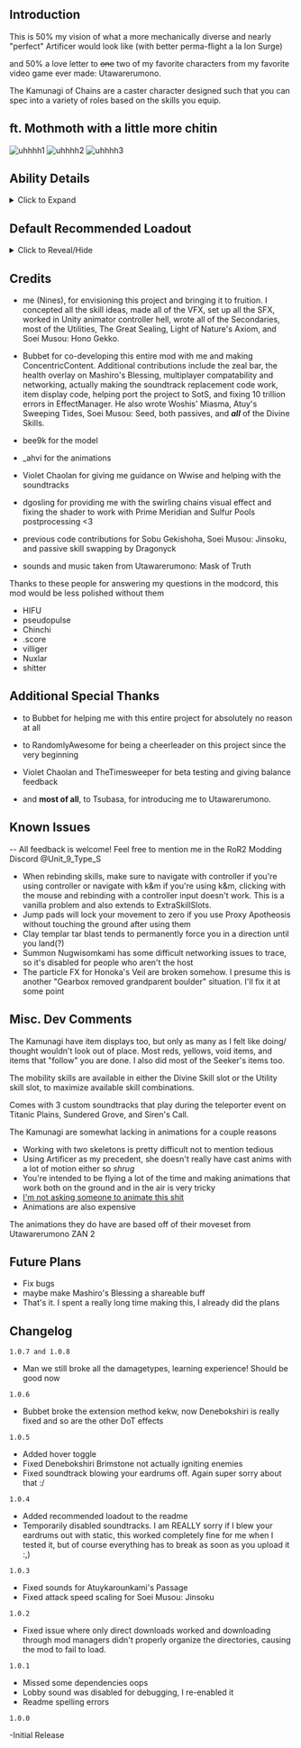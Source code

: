 ## Introduction
This is 50% my vision of what a more mechanically diverse and nearly "perfect" Artificer would look like (with better perma-flight a la Ion Surge)

and 50% a love letter to ~~one~~ two of my favorite characters from my favorite video game ever made: Utawarerumono.

The Kamunagi of Chains are a caster character designed such that you can spec into a variety of roles based on the skills you equip. 

## ft. Mothmoth with a little more chitin
![uhhhh1](https://github.com/user-attachments/assets/271c0769-a60c-45d3-a7e6-9a427265ee65)
![uhhhh2](https://github.com/user-attachments/assets/fcd86913-19af-401e-a31c-857314cdde1c)
![uhhhh3](https://github.com/user-attachments/assets/b2964723-f53e-4e33-bf28-8be9cb47e79c)

## Ability Details
<details>
<summary> Click to Expand </summary>

Additional information may be added here in the future as necessary. Check back for updates

## Passives
![passive0](https://github.com/user-attachments/assets/3db50524-1890-4d21-8f78-e013c433fbd5)
- Non-primary skills give 10 Zeal. Winds of Izuruha gives 5 Zeal and starts with two charges.

![passive1](https://github.com/user-attachments/assets/cfa4ad0f-359b-4c1e-aaf4-8ba01c74e94b)
- The chains appear and disappear when the dash is off/on cooldown.
- You receieve 80% reduced damage while channeling

## Soei Musou Arts (Primaries)
<details>
<summary> Click to Reveal/Hide </summary>

## ![seed](https://github.com/user-attachments/assets/a40c41a2-5945-4d5f-8972-d3278aa8543a)
- Time to sow each seed is influenced by attack speed.

## ![orb](https://github.com/user-attachments/assets/079ae4f5-21ea-4299-8c98-7eaa7b0db1c5)
- Cooldown for each orb is influenced by attack speed.

## ![shadowflame](https://github.com/user-attachments/assets/7ef76ca6-ab31-466b-a209-bc3ce8457e76)
- Requires you to lead your shots, but great at dealing with tanky enemies.
- This ability is not influenced by attack speed.

## ![jinsoku](https://github.com/user-attachments/assets/04ed9011-04c2-416f-bd0a-ba12bb01ee32)
- Bolt firing speed and sphere charge time are both influenced by attack speed.
</details>

## Secondaries
<details>
<summary> Click to Reveal/Hide </summary>

## ![earth](https://github.com/user-attachments/assets/2cd6d29d-b304-4cb6-beb9-2b5bbfdb5338)

## ![fire](https://github.com/user-attachments/assets/8814be69-d192-4c5b-b8fb-3e6b0781fc27)

## ![frost](https://github.com/user-attachments/assets/7d16ad41-5151-44fb-9aa2-e75fed4d4f59)

## ![winds](https://github.com/user-attachments/assets/02b1acbf-0a74-4f35-aa32-d0a2bbed2838)

## ![star](https://github.com/user-attachments/assets/98bff5c7-cb16-4d7c-8625-53366ee57bf2)

</details>

## Utilities
<details>
<summary> Click to Reveal/Hide </summary>

## ![lightning](https://github.com/user-attachments/assets/fcd65f1e-b7a3-4fbc-b4ea-5cea9619307b)
- Needs to be fully channeled to fire
- Refunds if not fully channeled
## ![woshis](https://github.com/user-attachments/assets/823cb23c-2434-422f-b7c3-71bbb630f890)
- Miasma lasts 8 seconds
- Souls last 15 seconds
## ![water](https://github.com/user-attachments/assets/3145dd35-0812-462f-a2e6-0e9f590a30f5)
## ![windstrikes](https://github.com/user-attachments/assets/ee195883-b0b7-4055-8846-16f2f19f4b06)
- Goes on a reduced cooldown if you hit nothing
- Goes on full cooldown if you hit an enemy
## ![flashbang](https://github.com/user-attachments/assets/ea708ea6-0c8a-4ef7-bf6e-98d4f9e7f8b0)
- Uses the nodemap to teleport you, so if it can't find any nodes (i.e no places where enemies would spawn) it will fallback on just making you invulnerable briefly and not teleporting you.
- Picks a random ground position when used on the ground
- Picks a random air position when used in the air
## ![veil](https://github.com/user-attachments/assets/bcb96350-25d0-4094-9b40-2d5c5e33c7a6)

</details>

## Final Strikes
<details>
<summary> Click to Reveal/Hide </summary>

## ![sealing](https://github.com/user-attachments/assets/99faae5e-5d87-4e64-9d9b-50b6c0bc4fb8)

## ![laser](https://github.com/user-attachments/assets/326536e9-1657-48b3-91b9-7d2c29dc0374)
- Requires 3 charges
- You receieve 80% reduced damage while channeling
## ![axiom](https://github.com/user-attachments/assets/3fd1d72a-7fdf-439a-b7c3-ad284979dfa3)
- Requires 5 charges
</details>

## Divine Skills
<details>
<summary> Click to Reveal/Hide </summary>

## ![mothmoth](https://github.com/user-attachments/assets/0db0ca76-1021-4868-a4a2-f66e69bf5ced)
- Mothmoth disappears after 10 seconds 
## ![mantle](https://github.com/user-attachments/assets/c91b4c1b-52a3-472e-8d06-43e3f8362e73)
- Completely impassable from the outside
## ![tatari](https://github.com/user-attachments/assets/542ef5e7-86f1-4bb5-991f-5fe7674389c6)
- Chance to inflict a debuff on enemies scales with missing health, i.e. at 60% missing health it has a 60% chance to inflict a random debuff
## ![spirit](https://github.com/user-attachments/assets/f75eefde-2e16-4f56-91b3-e9c2003188d2)
- The Nugwisomkami of War exceeds in dealing damage and gains barrier on successive kills. This spirit is always **Perfected** or **Voidtouched.**
- The Nugwisomkami of Mischief has moderate damage output and high survivability. It teleports away to heal itself and cloaks on low health. This spirit is always **Overloading** or **Blazing.**
- The Nugwisomkami of Decay debuffs enemies with Weak, Slow, or Disabled Healing. It is the tankiest of the three and siphons health from nearby enemies. This spirit is always **Malachite** or **Celestine.** 
- Can only have 1 active spirit at a time
- Using the ability again with an active spirit will re-roll another one.
- Spirits are summoned at ambient monster level
- Decay and Mischief use Lesser Wisp AI and get confused sometimes, i.e. coming too close to the ground and then going braindead. I'm not sure what causes this.
## ![prayer](https://github.com/user-attachments/assets/daa29165-830c-48d6-886c-c7981f9848ad)
- Lord Mashiro 'permanently' takes 10% of your maximum health as an offering upon completion of a successful prayer.
- This penalty is cleared on stage change or on successful reincarnation.
- You can only pray while out of combat
## ![kuko](https://github.com/user-attachments/assets/c15eb809-be03-4bcd-99ab-40855653b2b2)
- You can choose to forego a Divine Skill completely in favor of switching skillsets at will, for an even wider array of ability combinations
- All of your cooldowns reset when switching
  
This ability may or may not see a rework in the future, based on feedback.
## ![atuyGod](https://github.com/user-attachments/assets/e97f4447-47d0-43dc-9439-711cce3b4e32)
</details>
</details>


## Default Recommended Loadout
<details>
<summary> Click to Reveal/Hide </summary>

__If you're someone who gets choice paralysis I think this is the most beginner-friendly loadout__

![image](https://github.com/user-attachments/assets/4289ded4-8c8b-4f43-ab06-58e600bb37cd)
![image2](https://github.com/user-attachments/assets/f2ce08a3-a8f0-4ace-baa8-be06e440830e)

</details>

## Credits
- me (Nines), for envisioning this project and bringing it to fruition. I concepted all the skill ideas, made all of the VFX, set up all the SFX, worked in Unity animator controller hell, wrote all of the Secondaries, most of the Utilities, The Great Sealing, Light of Nature's Axiom, and Soei Musou: Hono Gekko.
- Bubbet for co-developing this entire mod with me and making ConcentricContent. Additional contributions include the zeal bar, 
the health overlay on Mashiro's Blessing, multiplayer compatability and networking, actually making the soundtrack replacement code work, item display code, helping port the project to SotS, and fixing 10 trillion errors in EffectManager. 
He also wrote Woshis' Miasma, Atuy's Sweeping Tides, Soei Musou: Seed, both passives, and ***all*** of the Divine Skills.

- bee9k for the model
- _ahvi for the animations
- Violet Chaolan for giving me guidance on Wwise and helping with the soundtracks
- dgosling for providing me with the swirling chains visual effect and fixing the shader to work with Prime Meridian and Sulfur Pools postprocessing <3
- previous code contributions for Sobu Gekishoha, Soei Musou: Jinsoku, and passive skill swapping by Dragonyck
- sounds and music taken from Utawarerumono: Mask of Truth

Thanks to these people for answering my questions in the modcord, this mod would be less polished without them
- HIFU
- pseudopulse
- Chinchi
- .score
- villiger
- Nuxlar
- shitter

## Additional Special Thanks
- to Bubbet for helping me with this entire project for absolutely no reason at all

- to RandomlyAwesome for being a cheerleader on this project since the very beginning

- Violet Chaolan and TheTimesweeper for beta testing and giving balance feedback


- and **most of all**, to Tsubasa, for introducing me to Utawarerumono.
## Known Issues
-- All feedback is welcome! Feel free to mention me in the RoR2 Modding Discord @Unit_9_Type_S

- When rebinding skills, make sure to navigate with controller if you're using controller or navigate with k&m if you're using k&m, clicking with the mouse and rebinding with a controller input doesn't work. This is a vanilla problem and also extends to ExtraSkillSlots.
- Jump pads will lock your movement to zero if you use Proxy Apotheosis without touching the ground after using them
- Clay templar tar blast tends to permanently force you in a direction until you land(?)
- Summon Nugwisomkami has some difficult networking issues to trace, so it's disabled for people who aren't the host
- The particle FX for Honoka's Veil are broken somehow. I presume this is another "Gearbox removed grandparent boulder" situation. I'll fix it at some point
## Misc. Dev Comments
The Kamunagi have item displays too, but only as many as I felt like doing/ thought wouldn't look out of place. Most reds, yellows, void items, and items that "follow" you are done. I also did most of the Seeker's items too.

The mobility skills are available in either the Divine Skill slot or the Utility skill slot, to maximize available skill combinations. 

Comes with 3 custom soundtracks that play during the teleporter event on Titanic Plains, Sundered Grove, and Siren's Call.

The Kamunagi are somewhat lacking in animations for a couple reasons
- Working with two skeletons is pretty difficult not to mention tedious
- Using Artificer as my precedent, she doesn't really have cast anims with a lot of motion either so *shrug*
- You're intended to be flying a lot of the time and making animations that work both on the ground and in the air is very tricky
- [I'm not asking someone to animate this shit](https://streamable.com/8hklxg)
- Animations are also expensive

The animations they do have are based off of their moveset from Utawarerumono ZAN 2

## Future Plans
- Fix bugs
- maybe make Mashiro's Blessing a shareable buff
- That's it. I spent a really long time making this, I already did the plans

## Changelog
`1.0.7 and 1.0.8`
- Man we still broke all the damagetypes, learning experience! Should be good now

`1.0.6`
- Bubbet broke the extension method kekw, now Denebokshiri is really fixed and so are the other DoT effects

`1.0.5`
- Added hover toggle
- Fixed Denebokshiri Brimstone not actually igniting enemies
- Fixed soundtrack blowing your eardrums off. Again super sorry about that :/

`1.0.4`
- Added recommended loadout to the readme
- Temporarily disabled soundtracks. I am REALLY sorry if I blew your eardrums out with static, this worked completely fine for me when I tested it, but of course everything has to break as soon as you upload it :,)

`1.0.3`
- Fixed sounds for Atuykarounkami's Passage
- Fixed attack speed scaling for Soei Musou: Jinsoku

`1.0.2`
- Fixed issue where only direct downloads worked and downloading through mod managers didn't properly organize the directories, causing the mod to fail to load.

`1.0.1`

- Missed some dependencies oops
- Lobby sound was disabled for debugging, I re-enabled it
- Readme spelling errors


`1.0.0`

-Initial Release 
